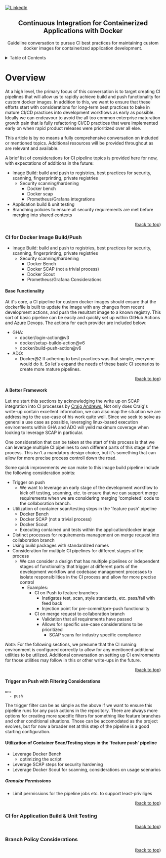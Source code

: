 <a id="readme-top"></a>

<!-- Shields Section -->
[![LinkedIn][linkedin-shield]][linkedin-url]

<div align="center">
    <h2 align="center">Continuous Integration for Containerized Applications with Docker</h2>
    <p align="center">
        Guideline conversation to pursue CI best practices for maintaining custom docker images for containerized application development.
    </p>
</div>


<!-- TABLE OF CONTENTS -->
<div>
    <details>
    <summary>Table of Contents</summary>
    <ul>
        <li>
        <a href="#overview">Context Overview</a>
        <ul>
            <li><a href="#image b&p">CI for Docker Image Build/Push</a></li>
            <li><a href="#app b&ut">CI for Application Build & Unit Testing</a></li>
            <li><a href="#branch policy">Branch Policy Considerations</a></li>
        </ul>
        </li>
    </ul>
    </details>
</div>


# Overview <a id="overview"></a>

At a high level, the primary focus of this conversation is to target creating CI pipelines that will allow us to rapidly achieve build and push functionality for custom docker images. In addition to this, we want to ensure that these efforts start with considerations for long-term best practices to bake in mature CI/CD practices into development workflows as early as possible. Ideally we can endeavour to avoid the all too common enterprise maturation growth pain that is fully refactoring CI/CD practices that were implemented early on when rapid product releases were prioritized over all else.

This article is by no means a fully comprehensive conversation on included or mentioned topics. Additional resources will be provided throughout as are relevant and available.

A brief list of considerations for CI pipeline topics is provided here for now, with expectations of additions in the future:

 - Image Build: build and push to registries, best practices for security, scanning, fingerprinting, private registries
    - Security scanning/hardening
        - Docker bench
        - Docker scap
        - Prometheus/Grafana integrations
 - Application build & unit testing
 - Branching policies to ensure all security requirements are met before merging into shared contexts


<p align="right">(<a href="#readme-top">back to top</a>)</p>


### CI for Docker Image Build/Push <a id="image b&p"></a>
- Image Build: build and push to registries, best practices for security, scanning, fingerprinting, private registries
    - Security scanning/hardening
        - Docker Bench
        - Docker SCAP (not a trivial process)
        - Docker Scout
        - Prometheus/Grafana Considerations

#### Base Functionality

At it's core, a CI pipeline for custom docker images should ensure that the dockerfile is built to update the image with any changes from recent development actions, and push the resultant image to a known registry.
This sort of basic pipeline can be easily and quickly set up within GitHub Actions and Azure Devops. The actions for each provider are included below:
- GHA:
    - docker/login-action@v3
    - docker/setup-buildx-action@v6
    - docker/build-push-action@v6
- ADO:
    - Docker@2
If adhering to best practices was that simple, everyone would do it. So let's expand the needs of these basic CI scenarios to create more mature pipelines.

<p align="right">(<a href="#readme-top">back to top</a>)</p>


#### A Better Framework

Let me start this sections by acknowledging the write up on SCAP integration into CI processes by [Craig Andrews.](craig-andrews-scap-writeup)
Not only does Craig's write-up contain excellent information, we can also map the situation we are addressing to the use-case of his work quite well. Since we seek to solve as general a use case as possible, leveraging linux-based execution environments within GHA and ADO will yeild maximum coverage when looking to leverage SCAP in particular.

One consideration that can be taken at the start of this process is that we can leverage multiple CI pipelines to own different parts of this stage of the process. This isn't a mandatory design choice, but it's something that can allow for more precise process controll down the road.

Some quick improvements we can make to this image build pipeline include the following consideration points:
- Trigger on push 
    - We want to leverage an early stage of the development workflow to kick off testing, scanning, etc. to ensure that we can support merge requirements when we are considering merging 'completed' code to the collaboration branch.
- Utilization of container scan/testing steps in the 'feature push' pipeline
    - Docker Bench
    - Docker SCAP (not a trivial process)
    - Docker Scout
    - Executing contained unit tests within the application/docker image
- Distinct processes for requirements management on merge request into collaboration branch
- Using build packages with standardized names
- Consideration for multiple CI pipelines for different stages of the process
    - We can consider a design that has multiple pipelines or independent stages of functionality that trigger at different parts of the development workflow and codebase management processes to isolate responsibilities in the CI process and allow for more precise control
        - Examples:
            - CI on Push to feature branches
                - Instigates test, scan, style standards, etc. pass/fail with feed back
                - Injection point for pre-commit/pre-push functionality
            - CI on merge request to collaboration branch
                - Validation that all requirements have passed
                - Allows for specific use-case considerations to be prioritized 
                    - SCAP scans for industry specific compliance
    
*Note:* For the following sections, we presume that the CI running environment is configured correctly to allow for any mentioned additional utilities to be utilized. Additional conversation on setting up CI environments for those utilities may follow in this or other write-ups in the future.

<p align="right">(<a href="#readme-top">back to top</a>)</p>


#### Trigger on Push with Filtering Considerations
```
on:
  - push
```

The trigger filter can be as simple as the above if we want to ensure this pipeline runs for any push actions in the repository. There are always more options for creating more specific filters for something like feature branches and other conditional situations. Those can be accomodated as the project evolves, but for now a broader net at this step of the pipeline is a good starting configuration.


<!-- Some potential assumptions for this section could include the below list. These assumptions could be a part of a separate conversation that wil be saved for a different time. 
These assumptions include:
 - Standardized feature branch naming patterns 
    - Quick Example: feature/dockerfile_app-name_work-item
 - Standardized Dockerfile directory patterns
    - Dockerfiles are always placed at the root directory, or a known location to support directory location filtering
        - Quick non-root Example: ```/Docker/Dockerfile``` -->


#### Utilization of Container Scan/Testing steps in the 'feature push' pipeline
 - Leverage Docker Bench
    - optimizing the script
 - Leverage SCAP steps for security hardening
 - Leverage Docker Scout for scanning, considerations on usage scenarios

##### Granular Permissions
- Limit permissions for the pipeline jobs etc. to support least-priviliges



<p align="right">(<a href="#readme-top">back to top</a>)</p>




### CI for Application Build & Unit Testing <a id="app b&ut"></a>



<p align="right">(<a href="#readme-top">back to top</a>)</p>





### Branch Policy Considerations <a id="branch policy"></a> 



<p align="right">(<a href="#readme-top">back to top</a>)</p>


<!-- Links, etc. -->
[linkedin-shield]: https://img.shields.io/badge/-LinkedIn-black.svg?style=for-the-badge&logo=linkedin&colorB=555
[linkedin-url]: https://www.linkedin.com/in/jonathan-boyle/
[craig-andrews-scap-writeup]: https://candrews.integralblue.com/2023/09/scap-security-and-compliance-scanning-of-docker-images-in-github-actions-and-gitlab-ci/#implementation




